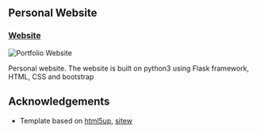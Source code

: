 ## Personal Website

### [Website](http://anirsm27.pythonanywhere.com/)

![Portfolio Website](https://user-images.githubusercontent.com/2951356/205441048-69634bb9-4f96-4299-be1d-39fd4eac6511.png)

Personal website. The website is built on python3 using Flask framework, HTML, CSS and bootstrap

## Acknowledgements
* Template based on [html5up](https://html5up.net/), [sitew](https://www.sitew.com/welcome/inexistant_host)
